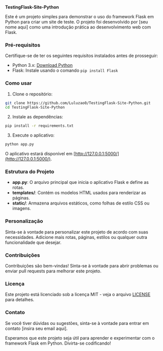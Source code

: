 **TestingFlask-Site-Python**

Este é um projeto simples para demonstrar o uso do framework Flask em Python para criar um site de teste. O projeto foi desenvolvido por [seu nome aqui] como uma introdução prática ao desenvolvimento web com Flask.

### Pré-requisitos

Certifique-se de ter os seguintes requisitos instalados antes de prosseguir:

- Python 3.x: [Download Python](https://www.python.org/downloads/)
- Flask: Instale usando o comando `pip install Flask`

### Como usar

1. Clone o repositório:

```bash
git clone https://github.com/Luluzao0/TestingFlask-Site-Python.git
cd TestingFlask-Site-Python
```

2. Instale as dependências:

```bash
pip install -r requirements.txt
```

3. Execute o aplicativo:

```bash
python app.py
```

O aplicativo estará disponível em [http://127.0.0.1:5000/](http://127.0.0.1:5000/).

### Estrutura do Projeto

- **app.py**: O arquivo principal que inicia o aplicativo Flask e define as rotas.
- **templates/**: Contém os modelos HTML usados para renderizar as páginas.
- **static/**: Armazena arquivos estáticos, como folhas de estilo CSS ou imagens.

### Personalização

Sinta-se à vontade para personalizar este projeto de acordo com suas necessidades. Adicione mais rotas, páginas, estilos ou qualquer outra funcionalidade que desejar.

### Contribuições

Contribuições são bem-vindas! Sinta-se à vontade para abrir problemas ou enviar pull requests para melhorar este projeto.

### Licença

Este projeto está licenciado sob a licença MIT - veja o arquivo [LICENSE](LICENSE) para detalhes.

### Contato

Se você tiver dúvidas ou sugestões, sinta-se à vontade para entrar em contato [insira seu email aqui].

Esperamos que este projeto seja útil para aprender e experimentar com o framework Flask em Python. Divirta-se codificando!
